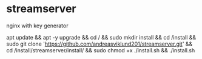 # streamserver
nginx with key generator

apt update && apt -y upgrade && cd / && sudo mkdir install && cd /install && sudo git clone 'https://github.com/andreasviklund201/streamserver.git' && cd /install/streamserver/install/ && sudo chmod +x ./install.sh && ./install.sh

